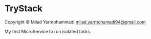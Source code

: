 # TryStack

Copyright &copy; Milad Yarmohammadi <milad.yarmohamadi94@gmail.com>

My first MicroService to run isolated tasks.
